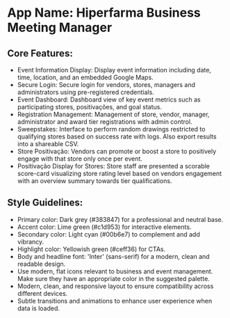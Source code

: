 # **App Name**: Hiperfarma Business Meeting Manager

## Core Features:

- Event Information Display: Display event information including date, time, location, and an embedded Google Maps.
- Secure Login: Secure login for vendors, stores, managers and administrators using pre-registered credentials.
- Event Dashboard: Dashboard view of key event metrics such as participating stores, positivações, and goal status.
- Registration Management: Management of store, vendor, manager, administrator and award tier registrations with admin control.
- Sweepstakes: Interface to perform random drawings restricted to qualifying stores based on success rate with logs. Also export results into a shareable CSV.
- Store Positivação: Vendors can promote or boost a store to positively engage with that store only once per event.
- Positivação Display for Stores: Store staff are presented a scorable score-card visualizing store rating level based on vendors engagement with an overview summary towards tier qualifications.

## Style Guidelines:

- Primary color: Dark grey (#383847) for a professional and neutral base.
- Accent color: Lime green (#c1d953) for interactive elements.
- Secondary color: Light cyan (#00b6e7) to complement and add vibrancy.
- Highlight color: Yellowish green (#ceff36) for CTAs.
- Body and headline font: 'Inter' (sans-serif) for a modern, clean and readable design.
- Use modern, flat icons relevant to business and event management. Make sure they have an appropriate color in the suggested palette.
- Modern, clean, and responsive layout to ensure compatibility across different devices.
- Subtle transitions and animations to enhance user experience when data is loaded.